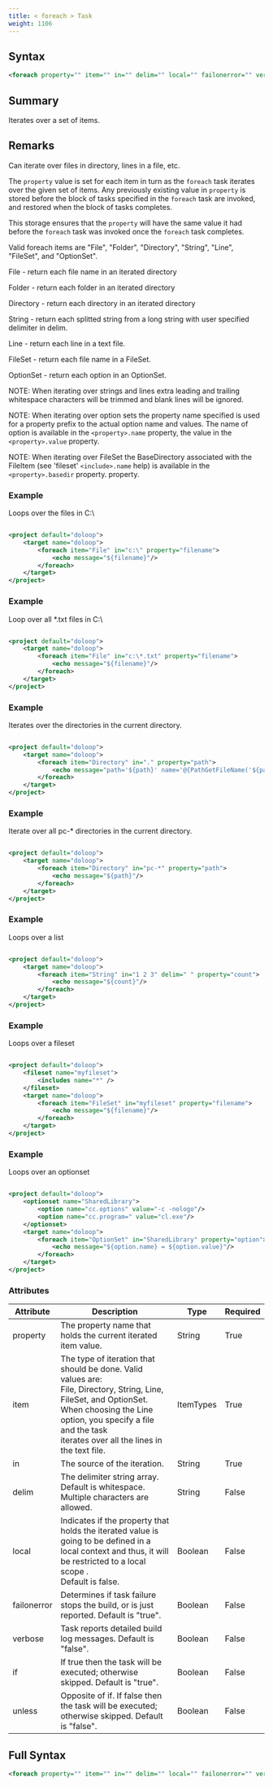 ```yaml
---
title: < foreach > Task
weight: 1106
---
```

## Syntax
```xml
<foreach property="" item="" in="" delim="" local="" failonerror="" verbose="" if="" unless="" />
```
## Summary ##
Iterates over a set of items.

## Remarks ##
Can iterate over files in directory, lines in a file, etc.

The `property`  value is set for each item in turn as the  `foreach` task
iterates over the given set of items. Any previously existing value in `property` is stored before the block of tasks specified in the `foreach` task are invoked,
and restored when the block of tasks completes.

This storage ensures that the  `property` will have the same value it had
before the `foreach`  task was invoked once the  `foreach` task completes.

Valid foreach items are &quot;File&quot;, &quot;Folder&quot;, &quot;Directory&quot;, &quot;String&quot;, &quot;Line&quot;, &quot;FileSet&quot;,
and &quot;OptionSet&quot;.

File - return each file name in an iterated directory

Folder - return each folder in an iterated directory

Directory - return each directory in an iterated directory

String - return each splitted string from a long string with user specified delimiter in delim.

Line - return each line in a text file.

FileSet - return each file name in a FileSet.

OptionSet - return each option in an OptionSet.



NOTE: When iterating over strings and lines extra leading and trailing whitespace
characters will be trimmed and blank lines will be ignored.

NOTE: When iterating over option sets the property name specified is used for a
property prefix to the actual option name and values.  The name of option is available
in the `<property>.name`  property, the value in the  `<property>.value` property.

NOTE: When iterating over FileSet the BaseDirectory associated with the FileItem (see &#39;fileset&#39; `<include>.name` help) is available
in the `<property>.basedir` property.
property.



### Example ###
Loops over the files in C:\


```xml

<project default="doloop">
    <target name="doloop">
        <foreach item="File" in="c:\" property="filename">
            <echo message="${filename}"/>
        </foreach>
    </target>
</project>

```


### Example ###
Loop over all *.txt files in C:\


```xml

<project default="doloop">
    <target name="doloop">
        <foreach item="File" in="c:\*.txt" property="filename">
            <echo message="${filename}"/>
        </foreach>
    </target>
</project>

```


### Example ###
Iterates over the directories in the current directory.


```xml

<project default="doloop">
    <target name="doloop">
        <foreach item="Directory" in="." property="path">
            <echo message="path='${path}' name='@{PathGetFileName('${path}')}"/>
        </foreach>
    </target>
</project>

```


### Example ###
Iterate over all pc-* directories in the current directory.


```xml

<project default="doloop">
    <target name="doloop">
        <foreach item="Directory" in="pc-*" property="path">
            <echo message="${path}"/>
        </foreach>
    </target>
</project>

```


### Example ###
Loops over a list


```xml

<project default="doloop">
    <target name="doloop">
        <foreach item="String" in="1 2 3" delim=" " property="count">
            <echo message="${count}"/>
        </foreach>
    </target>
</project>

```


### Example ###
Loops over a fileset


```xml

<project default="doloop">
    <fileset name="myfileset">
        <includes name="*" />
    </fileset>
    <target name="doloop">
        <foreach item="FileSet" in="myfileset" property="filename">
            <echo message="${filename}"/>
        </foreach>
    </target>
</project>

```


### Example ###
Loops over an optionset


```xml

<project default="doloop">
    <optionset name="SharedLibrary">
        <option name="cc.options" value="-c -nologo"/>
        <option name="cc.program=" value="cl.exe"/>
    </optionset>
    <target name="doloop">
        <foreach item="OptionSet" in="SharedLibrary" property="option">
            <echo message="${option.name} = ${option.value}"/>
        </foreach>
    </target>
</project>

```



### Attributes
| Attribute | Description | Type | Required |
| --------- | ----------- | ---- | -------- |
| property | The property name that holds the current iterated item value. | String | True |
| item | The type of iteration that should be done. Valid values are:<br>File, Directory, String, Line, FileSet, and OptionSet.<br>When choosing the Line option, you specify a file and the task<br>iterates over all the lines in the text file. | ItemTypes | True |
| in | The source of the iteration. | String | True |
| delim | The delimiter string array. Default is whitespace.<br>Multiple characters are allowed. | String | False |
| local | Indicates if the property that holds the iterated value is going to be defined in a local context and thus, it will be restricted to a local scope .<br>Default is false. | Boolean | False |
| failonerror | Determines if task failure stops the build, or is just reported. Default is &quot;true&quot;. | Boolean | False |
| verbose | Task reports detailed build log messages.  Default is &quot;false&quot;. | Boolean | False |
| if | If true then the task will be executed; otherwise skipped. Default is &quot;true&quot;. | Boolean | False |
| unless | Opposite of if.  If false then the task will be executed; otherwise skipped. Default is &quot;false&quot;. | Boolean | False |

## Full Syntax
```xml
<foreach property="" item="" in="" delim="" local="" failonerror="" verbose="" if="" unless="" />
```

